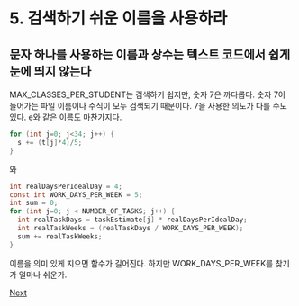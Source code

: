 # 5. 검색하기 쉬운 이름을 사용하라

## **문자 하나를 사용하는 이름과 상수는 텍스트 코드에서 쉽게 눈에 띄지 않는다**

MAX\_CLASSES\_PER\_STUDENT는 검색하기 쉽지만, 숫자 7은 까다롭다. 숫자 7이 들어가는 파일 이름이나 수식이 모두 검색되기 때문이다. 7을 사용한 의도가 다를 수도 있다. e와 같은 이름도 마찬가지다.

```java
for (int j=0; j<34; j++) {
  s += (t[j]*4)/5;
}
```

와

```java
int realDaysPerIdealDay = 4;
const int WORK_DAYS_PER_WEEK = 5;
int sum = 0;
for (int j=0; j < NUMBER_OF_TASKS; j++) {
  int realTaskDays = taskEstimate[j] * realDaysPerIdealDay;
  int realTaskWeeks = (realTaskDays / WORK_DAYS_PER_WEEK);
  sum += realTaskWeeks;
}
```

이름을 의미 있게 지으면 함수가 길어진다. 하지만 WORK\_DAYS\_PER\_WEEK를 찾기가 얼마나 쉬운가.



[Next](2/6..md)